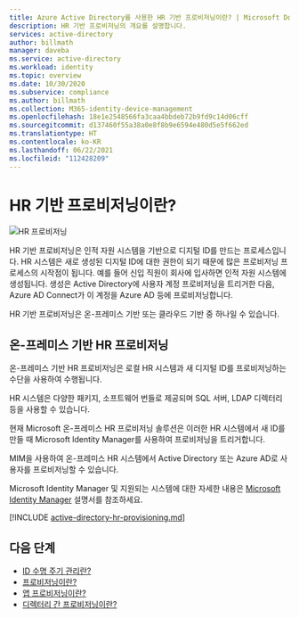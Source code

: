 ```yaml
---
title: Azure Active Directory를 사용한 HR 기반 프로비저닝이란? | Microsoft Docs
description: HR 기반 프로비저닝의 개요를 설명합니다.
services: active-directory
author: billmath
manager: daveba
ms.service: active-directory
ms.workload: identity
ms.topic: overview
ms.date: 10/30/2020
ms.subservice: compliance
ms.author: billmath
ms.collection: M365-identity-device-management
ms.openlocfilehash: 18e1e2548566fa3caa4bbdeb72b9fd9c14d06cff
ms.sourcegitcommit: d137460f55a38a0e8f8b9e6594e480d5e5f662ed
ms.translationtype: HT
ms.contentlocale: ko-KR
ms.lasthandoff: 06/22/2021
ms.locfileid: "112428209"
---
```

# <a name="what-is-hr-driven-provisioning"></a>HR 기반 프로비저닝이란?

![HR 프로비저닝](./media/what-is-hr-driven-provisioning/cloud2a.png)

HR 기반 프로비저닝은 인적 자원 시스템을 기반으로 디지털 ID를 만드는 프로세스입니다.  HR 시스템은 새로 생성된 디지털 ID에 대한 권한이 되기 때문에 많은 프로비저닝 프로세스의 시작점이 됩니다.  예를 들어 신입 직원이 회사에 입사하면 인적 자원 시스템에 생성됩니다.  생성은 Active Directory에 사용자 계정 프로비저닝을 트리거한 다음, Azure AD Connect가 이 계정을 Azure AD 등에 프로비저닝합니다.

HR 기반 프로비저닝은 온-프레미스 기반 또는 클라우드 기반 중 하나일 수 있습니다.

## <a name="on-premises-based-hr-provisioning"></a>온-프레미스 기반 HR 프로비저닝
온-프레미스 기반 HR 프로비저닝은 로컬 HR 시스템과 새 디지털 ID를 프로비저닝하는 수단을 사용하여 수행됩니다.

HR 시스템은 다양한 패키지, 소프트웨어 번들로 제공되며 SQL 서버, LDAP 디렉터리 등을 사용할 수 있습니다.

현재 Microsoft 온-프레미스 HR 프로비저닝 솔루션은 이러한 HR 시스템에서 새 ID를 만들 때 Microsoft Identity Manager를 사용하여 프로비저닝을 트리거합니다.

MIM을 사용하여 온-프레미스 HR 시스템에서 Active Directory 또는 Azure AD로 사용자를 프로비저닝할 수 있습니다.

Microsoft Identity Manager 및 지원되는 시스템에 대한 자세한 내용은 [Microsoft Identity Manager](/microsoft-identity-manager/microsoft-identity-manager-2016) 설명서를 참조하세요.

[!INCLUDE [active-directory-hr-provisioning.md](../../../includes/active-directory-hr-provisioning.md)]



## <a name="next-steps"></a>다음 단계 
- [ID 수명 주기 관리란?](what-is-identity-lifecycle-management.md)
- [프로비저닝이란?](what-is-provisioning.md)
- [앱 프로비저닝이란?](what-is-app-provisioning.md)
- [디렉터리 간 프로비저닝이란?](what-is-inter-directory-provisioning.md)
